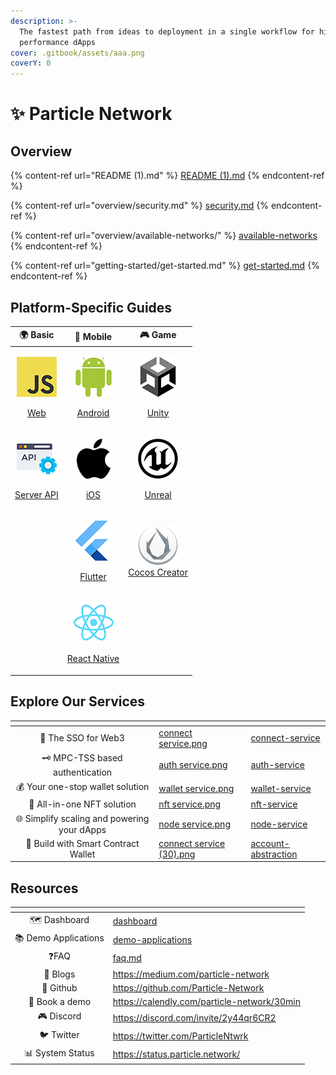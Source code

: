 ```yaml
---
description: >-
  The fastest path from ideas to deployment in a single workflow for high
  performance dApps
cover: .gitbook/assets/aaa.png
coverY: 0
---
```


# ✨ Particle Network

## Overview

{% content-ref url="README (1).md" %}
[README (1).md](<README (1).md>)
{% endcontent-ref %}

{% content-ref url="overview/security.md" %}
[security.md](overview/security.md)
{% endcontent-ref %}

{% content-ref url="overview/available-networks/" %}
[available-networks](overview/available-networks/)
{% endcontent-ref %}

{% content-ref url="getting-started/get-started.md" %}
[get-started.md](getting-started/get-started.md)
{% endcontent-ref %}

## Platform-Specific Guides

|                                                                                  🌍 Basic                                                                                 |                                                                                  📱 Mobile                                                                                  |                                                                                                                🎮 Game                                                                                                                |
| :-----------------------------------------------------------------------------------------------------------------------------------------------------------------------: | :-------------------------------------------------------------------------------------------------------------------------------------------------------------------------: | :-----------------------------------------------------------------------------------------------------------------------------------------------------------------------------------------------------------------------------------: |
|       <p><img src=".gitbook/assets/JavaScript-logo (1).png" alt="" data-size="original"></p><p><a href="getting-started/platform-specific-guides/web.md">Web</a></p>      |     <p><img src=".gitbook/assets/android-logo (1).png" alt="" data-size="original"></p><p><a href="getting-started/platform-specific-guides/android.md">Android</a></p>     |                                    <p><img src=".gitbook/assets/U-ea48bc1d-128 (1).png" alt="" data-size="original"></p><p><a href="getting-started/platform-specific-guides/unity/">Unity</a></p>                                    |
| <p><img src=".gitbook/assets/926f6aaba773 (1).png" alt="" data-size="original"></p><p><a href="getting-started/platform-specific-guides/server-api.md">Server API</a></p> |    <p><img src=".gitbook/assets/apple-logo-transparent (1).png" alt="" data-size="original"></p><p><a href="getting-started/platform-specific-guides/ios.md">iOS</a></p>    | <p><img src=".gitbook/assets/kisspng-unreal-tournament-unreal-engine-4-game-engine-marketplace-5ad659d01e4e40 (1).png" alt="" data-size="original"></p><p><a href="getting-started/platform-specific-guides/unreal.md">Unreal</a></p> |
|                                                                                                                                                                           |      <p><img src=".gitbook/assets/flutter5786 (1).png" alt="" data-size="original"></p><p><a href="getting-started/platform-specific-guides/flutter.md">Flutter</a></p>     |                                                   <p><img src=".gitbook/assets/cocos.png" alt=""><br><a href="getting-started/platform-specific-guides/cocos/">Cocos Creator</a></p>                                                  |
|                                                                                                                                                                           | <p><img src=".gitbook/assets/React-icon (1).png" alt="" data-size="original"></p><p><a href="getting-started/platform-specific-guides/react-native.md">React Native</a></p> |                                                                                                                                                                                                                                       |

## Explore Our Services

<table data-view="cards"><thead><tr><th align="center"></th><th data-hidden data-card-cover data-type="files"></th><th data-hidden data-card-target data-type="content-ref"></th></tr></thead><tbody><tr><td align="center">🔌 The SSO for Web3</td><td><a href=".gitbook/assets/connect service.png">connect service.png</a></td><td><a href="developers/connect-service/">connect-service</a></td></tr><tr><td align="center">🗝 MPC-TSS based authentication</td><td><a href=".gitbook/assets/auth service.png">auth service.png</a></td><td><a href="developers/auth-service/">auth-service</a></td></tr><tr><td align="center">💰 Your one-stop wallet solution</td><td><a href=".gitbook/assets/wallet service.png">wallet service.png</a></td><td><a href="developers/wallet-service/">wallet-service</a></td></tr><tr><td align="center">💎 All-in-one NFT solution</td><td><a href=".gitbook/assets/nft service.png">nft service.png</a></td><td><a href="developers/other-services/nft-service/">nft-service</a></td></tr><tr><td align="center">🌐 Simplify scaling and powering your dApps</td><td><a href=".gitbook/assets/node service.png">node service.png</a></td><td><a href="developers/other-services/node-service/">node-service</a></td></tr><tr><td align="center">💫 Build with Smart Contract Wallet</td><td><a href=".gitbook/assets/connect service (30).png">connect service (30).png</a></td><td><a href="developers/account-abstraction/">account-abstraction</a></td></tr></tbody></table>

## Resources

<table data-view="cards"><thead><tr><th align="center"></th><th data-hidden data-card-target data-type="content-ref"></th></tr></thead><tbody><tr><td align="center">🗺️ Dashboard</td><td><a href="getting-started/dashboard/">dashboard</a></td></tr><tr><td align="center">📚 Demo Applications</td><td><a href="developers/demo-applications/">demo-applications</a></td></tr><tr><td align="center">❓FAQ</td><td><a href="developers/what-else/faq.md">faq.md</a></td></tr><tr><td align="center">📰 Blogs</td><td><a href="https://medium.com/particle-network">https://medium.com/particle-network</a></td></tr><tr><td align="center">🐙 Github</td><td><a href="https://github.com/Particle-Network">https://github.com/Particle-Network</a></td></tr><tr><td align="center">📅 Book a demo</td><td><a href="https://calendly.com/particle-network/30min">https://calendly.com/particle-network/30min</a></td></tr><tr><td align="center">🎮 Discord</td><td><a href="https://discord.com/invite/2y44qr6CR2">https://discord.com/invite/2y44qr6CR2</a></td></tr><tr><td align="center">🐦 Twitter</td><td><a href="https://twitter.com/ParticleNtwrk">https://twitter.com/ParticleNtwrk</a></td></tr><tr><td align="center">📊 System Status</td><td><a href="https://status.particle.network/">https://status.particle.network/</a></td></tr></tbody></table>
